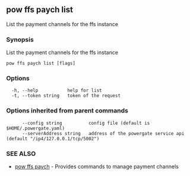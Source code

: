 ## pow ffs paych list

List the payment channels for the ffs instance

### Synopsis

List the payment channels for the ffs instance

```
pow ffs paych list [flags]
```

### Options

```
  -h, --help           help for list
  -t, --token string   token of the request
```

### Options inherited from parent commands

```
      --config string          config file (default is $HOME/.powergate.yaml)
      --serverAddress string   address of the powergate service api (default "/ip4/127.0.0.1/tcp/5002")
```

### SEE ALSO

* [pow ffs paych](pow_ffs_paych.md)	 - Provides commands to manage payment channels

